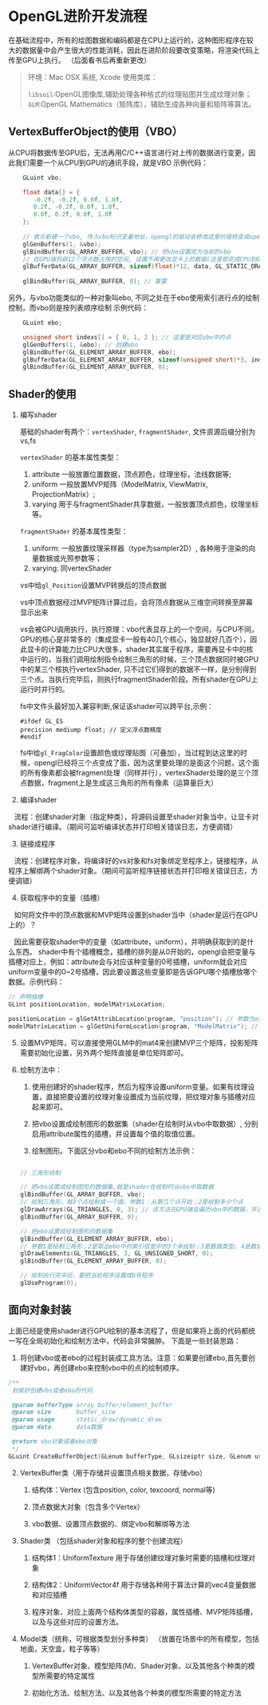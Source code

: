 # OpenGL进阶开发流程

在基础流程中，所有的绘图数据和编码都是在CPU上运行的，这种图形程序在较大的数据量中会产生很大的性能消耗，因此在进阶阶段要改变策略，将渲染代码上传至GPU上执行。
（后面看书后再重新更改）

> 环境：Mac OSX 系统, Xcode
> 使用类库：
>
>`libsoil`:OpenGL图像库,辅助处理各种格式的纹理贴图并生成纹理对象；
>`GLM`:OpenGL Mathematics（矩阵库），辅助生成各种向量和矩阵等算法。

## VertexBufferObject的使用（VBO）
从CPU将数据传至GPU后，无法再用C/C++语言进行对上传的数据进行变更，因此我们需要一个从CPU到GPU的通讯手段，就是VBO
示例代码：
``` c++
    GLuint vbo;

    float data[] = {
       -0.2f, -0.2f, 0.0f, 1.0f,
       0.2f, -0.2f, 0.0f, 1.0f,
       0.0f, 0.2f, 0.0f, 1.0f
    };
    
    // 表示新建一个vbo, 传入vbo标识变量地址，opengl的驱动会修改这里的值转变成opengl可识别的标识符，指向显卡中的内存块
    glGenBuffers(1, &vbo);
    glBindBuffer(GL_ARRAY_BUFFER, vbo); // 把vbo设置成为当前的vbo
    // 在GPU端开辟12个浮点数占用的空间, 设置不再更改显卡上的数据(这里即完成CPU到GPU的传输)
    glBufferData(GL_ARRAY_BUFFER, sizeof(float)*12, data, GL_STATIC_DRAW);
   
    glBindBuffer(GL_ARRAY_BUFFER, 0); // 重置
```
另外，与vbo功能类似的一种对象叫ebo, 不同之处在于ebo使用索引进行点的绘制控制，而vbo则是按列表顺序绘制
示例代码：
``` c++
    GLuint ebo;

    unsigned short indexs[] = { 0, 1, 2 }; // 这里是对应vbo中的点
    glGenBuffers(1, &ebo); // 创建ebo
    glBindBuffer(GL_ELEMENT_ARRAY_BUFFER, ebo);
    glBufferData(GL_ELEMENT_ARRAY_BUFFER, sizeof(unsigned short)*3, indexs, GL_STATIC_DRAW);
    glBindBuffer(GL_ELEMENT_ARRAY_BUFFER, 0);
```

## Shader的使用

1. 编写shader

    基础的shader有两个：`vertexShader`, `fragmentShader`, 文件资源后缀分别为vs,fs
    
    `vertexShader` 的基本属性类型：
    1. attribute 一般放置位置数据，顶点颜色，纹理坐标，法线数据等;
    2. uniform 一般放置MVP矩阵（ModelMatrix, ViewMatrix, ProjectionMatrix）;
    3. varying 用于与fragmentShader共享数据，一般放置顶点颜色，纹理坐标等。
    
    `fragmentShader` 的基本属性类型：
    1. uniform: 一般放置纹理采样器（type为sampler2D）, 各种用于渲染的向量数据或光照参数等；
    2. varying: 同vertexShader

    vs中给`gl_Position`设置MVP转换后的顶点数据

    vs中顶点数据经过MVP矩阵计算过后，会将顶点数据从三维空间转换至屏幕显示出来

    vs会被GPU调用执行，执行原理：vbo代表显存上的一个空间，与CPU不同，GPU的核心是非常多的（集成显卡一般有40几个核心，独显就好几百个），因此显卡的计算能力比CPU大很多，shader其实属于程序，需要再显卡中的核中运行的，当我们调用绘制指令绘制三角形的时候，三个顶点数据同时被GPU中的某三个核执行vertexShader, 只不过它们得到的数据不一样，是分别得到三个点。当执行完毕后，则执行fragmentShader阶段。所有shader在GPU上运行时并行的。

    fs中文件头最好加入兼容判断,保证该shader可以跨平台,示例：
    ```
    #ifdef GL_ES
    precision mediump float; // 定义浮点数精度
    #endif
    ```
    fs中给`gl_FragColor`设置颜色或纹理贴图（可叠加），当过程到达这里的时候，opengl已经将三个点变成了面，因为这里要处理的是面这个问题，这个面的所有像素都会被fragment处理（同样并行），vertexShader处理的是三个顶点数据，fragment上是生成这三角形的所有像素（运算量巨大）

2. 编译shader

    流程：创建shader对象（指定种类），将源码设置至shader对象当中，让显卡对shader进行编译。（期间可监听编译状态并打印相关错误日志，方便调错）

3. 链接成程序

    流程：创建程序对象，将编译好的vs对象和fs对象绑定至程序上，链接程序，从程序上解绑两个shader对象。（期间可监听程序链接状态并打印相关错误日志，方便调错）

4. 获取程序中的变量（插槽）

    如何将文件中的顶点数据和MVP矩阵设置到shader当中（shader是运行在GPU上的）？
    
    因此需要获取shader中的变量（如attribute，uniform），并明确获取到的是什么东西。
    shader中有个插槽概念，插槽的排列是从0开始的，opengl会把变量与插槽对应上，例如：attribute会与对应该种变量的0号插槽，uniform就会对应uniform变量中的0~2号插槽，因此要设置这些变量即是告诉GPU哪个插槽放哪个数据。示例代码：
    
``` c++
// 声明插槽
GLint positionLocation, modelMatrixLocation;

positionLocation = glGetAttribLocation(program, "position"); // 参数为attribute的参数名
modelMatrixLocation = glGetUniformLocation(program, "ModelMatrix"); // 参数为uniform的参数名
```

5. 设置MVP矩阵，可以直接使用GLM中的mat4来创建MVP三个矩阵，投影矩阵需要初始化设置，另外两个矩阵直接是单位矩阵即可。

6. 绘制方法中：
    1. 使用创建好的shader程序，然后为程序设置uniform变量。如果有纹理设置，直接把要设置的纹理对象设置成为当前纹理，把纹理对象与插槽对应起来即可。

    2. 把vbo设置成绘制图形的数据集（shader在绘制时从vbo中取数据）, 分别启用attribute属性的插槽，并设置每个值的取值位置。

    3. 绘制图形。下面区分vbo和ebo不同的绘制方法示例：
    
    ``` c++

    // 三角形绘制

    // 把vbo设置成绘制图形的数据集,就是shader在绘制时从vbo中取数据
    glBindBuffer(GL_ARRAY_BUFFER, vbo);
    // 绘制三角形，每3个点绘制成一个面，参数1：从第几个点开始；2是绘制多少个点
    glDrawArrays(GL_TRIANGLES, 0, 3); // 该方法在GPU端会遍历vbo中的数据，并且分别传入shader(shader已经分别拿到不同的点，它们的M,V,P矩阵是一模一样的，GPU中是有多个核心的，那么对于数据中的这3个点会同时地在某3个核中执行，)
    glBindBuffer(GL_ARRAY_BUFFER, 0);

    // 把ebo设置成绘制图形的数据集
    glBindBuffer(GL_ELEMENT_ARRAY_BUFFER, ebo);
    // 参数1是绘制三角形；2是取出ebo中的索引信息中的3个来绘制；3是数据类型; 4是数据起始位置
    glDrawElements(GL_TRIANGLES, 3, GL_UNSIGNED_SHORT, 0);
    glBindBuffer(GL_ELEMENT_ARRAY_BUFFER, 0);

    // 绘制执行完毕后，要把当前程序设置成0号程序
    glUseProgram(0);

    ```
## 面向对象封装
上面已经是使用shader进行GPU绘制的基本流程了，但是如果将上面的代码都统一写在全局初始化和绘制方法中，代码会非常臃肿。
下面是一些封装思路：

1. 将创建vbo或者ebo的过程封装成工具方法。注意：如果要创建ebo,首先要创建好vbo，再创建ebo来控制vbo中的点的绘制顺序。
``` c++
/**
 封装好创建vbo或者ebo的代码

 @param bufferType array_buffer/element_buffer
 @param size       buffer_size
 @param usage      static_draw/dynamic_draw
 @param data       data数据

 @return vbo对象或者ebo对象
 */
GLuint CreateBufferObject(GLenum bufferType, GLsizeiptr size, GLenum usage, void*data=nullptr);
```
2. VertexBuffer类（用于存储并设置顶点相关数据，存储vbo）

    1. 结构体：Vertex (包含position, color, texcoord, normal等)

    2. 顶点数据大对象（包含多个Vertex）

    3. vbo数据、设置顶点数据的、绑定vbo和解绑等方法
    

3. Shader类 （包括shader对象和程序的整个创建流程）

    1. 结构体1：UniformTexture 用于存储创建纹理对象时需要的插槽和纹理对象

    2. 结构体2：UniformVector4f 用于存储各种用于算法计算的vec4变量数据和对应插槽

    3. 程序对象、对应上面两个结构体类型的容器，属性插槽、MVP矩阵插槽，以及与这些对应的设置方法。
    
    
    
4. Model类（统称，可根据类型划分多种类） （放置在场景中的所有模型，包括地面，天空盒，粒子等等）
 
    1. VertexBuffer对象、模型矩阵(M)、Shader对象、以及其他各个种类的模型所需要的特定属性

    2. 初始化方法、绘制方法、以及其他各个种类的模型所需要的特定方法
    


